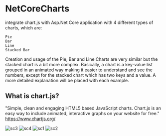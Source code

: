 # NetCoreCharts
 integrate chart.js with Asp.Net Core application with 4 different types of charts, which are: 

    Pie
    Bar
    Line
    Stacked Bar 

Creation and usage of the Pie, Bar and Line Charts are very similar but the stacked chart is a bit more complex. Basically, a chart is a key-value list grouped in an animated way making it easier to understand and see the numbers, except for the stacked chart which has two keys and a value. A more detailed explanation will be placed with each example.

## What is chart.js? 

"Simple, clean and engaging HTML5 based JavaScript charts. Chart.js is an easy way to include animated, interactive graphs on your website for free."  https://www.chartjs.org/


![sc3](https://user-images.githubusercontent.com/24621701/44266292-f56d4680-a221-11e8-9aaa-2bc1374db01b.png)
![sc4](https://user-images.githubusercontent.com/24621701/44266293-f605dd00-a221-11e8-94d1-653e6b442e9b.png)
![sc1](https://user-images.githubusercontent.com/24621701/44266298-f8683700-a221-11e8-83be-67d96fb81309.png)
![sc2](https://user-images.githubusercontent.com/24621701/44266306-fc945480-a221-11e8-8de2-b23366b3bda0.png)
